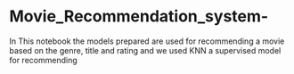 # Movie_Recommendation_system-
In  This notebook the models  prepared are used for recommending  a movie based on the genre, title and rating  and we used KNN a supervised model for recommending 
